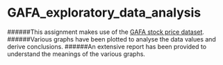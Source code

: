 # GAFA_exploratory_data_analysis

######This assignment makes use of the [GAFA stock price dataset](https://www.kaggle.com/stexo92/gafa-stock-prices).
######Various graphs have been plotted to analyse the data values and derive conclusions.
######An extensive report has been provided to understand the meanings of the various graphs.
